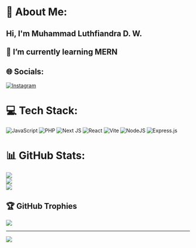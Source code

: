<!-- ## Hello world -->

<!--
**Luthfiandra-D/Luthfiandra-D** is a ✨ _special_ ✨ repository because its `README.md` (this file) appears on your GitHub profile.

Here are some ideas to get you started:

- 🔭 I’m currently working on ...
- 🌱 I’m currently learning ...
- 👯 I’m looking to collaborate on ...
- 🤔 I’m looking for help with ...
- 💬 Ask me about ...
- 📫 How to reach me: ...
- 😄 Pronouns: ...
- ⚡ Fun fact: ...
-->

# 💫 About Me:

## Hi, I'm Muhammad Luthfiandra D. W.<br><br>🌱 I’m currently learning MERN

## 🌐 Socials:

[![Instagram](https://img.shields.io/badge/Instagram-%23E4405F.svg?logo=Instagram&logoColor=white)](https://instagram.com/hexa.fie_)

# 💻 Tech Stack:

![JavaScript](https://img.shields.io/badge/javascript-%23323330.svg?style=for-the-badge&logo=javascript&logoColor=%23F7DF1E) ![PHP](https://img.shields.io/badge/php-%23777BB4.svg?style=for-the-badge&logo=php&logoColor=white) ![Next JS](https://img.shields.io/badge/Next-black?style=for-the-badge&logo=next.js&logoColor=white) ![React](https://img.shields.io/badge/react-%2320232a.svg?style=for-the-badge&logo=react&logoColor=%2361DAFB) ![Vite](https://img.shields.io/badge/vite-%23646CFF.svg?style=for-the-badge&logo=vite&logoColor=white) ![NodeJS](https://img.shields.io/badge/node.js-6DA55F?style=for-the-badge&logo=node.js&logoColor=white) ![Express.js](https://img.shields.io/badge/express.js-%23404d59.svg?style=for-the-badge&logo=express&logoColor=%2361DAFB)

# 📊 GitHub Stats:

![](https://github-readme-stats.vercel.app/api?username=Luthfiandra-D&theme=dark&hide_border=false&include_all_commits=false&count_private=false)<br/>
![](https://nirzak-streak-stats.vercel.app/?user=Luthfiandra-D&theme=dark&hide_border=false)<br/>
![](https://github-readme-stats.vercel.app/api/top-langs/?username=Luthfiandra-D&theme=dark&hide_border=false&include_all_commits=false&count_private=false&layout=compact)

## 🏆 GitHub Trophies

![](https://github-profile-trophy.vercel.app/?username=Luthfiandra-D&theme=radical&no-frame=false&no-bg=true&margin-w=4)

---

[![](https://visitcount.itsvg.in/api?id=Luthfiandra-D&icon=2&color=0)](https://visitcount.itsvg.in)

<!-- Proudly created with GPRM ( https://gprm.itsvg.in ) -->
